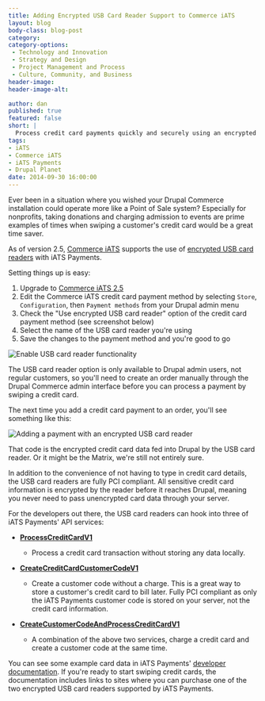 ```yaml
---
title: Adding Encrypted USB Card Reader Support to Commerce iATS
layout: blog
body-class: blog-post
category:
category-options:
 - Technology and Innovation
 - Strategy and Design
 - Project Management and Process
 - Culture, Community, and Business
header-image:
header-image-alt:

author: dan
published: true
featured: false
short: |
  Process credit card payments quickly and securely using an encrypted USB card reader.
tags:
- iATS
- Commerce iATS
- iATS Payments
- Drupal Planet
date: 2014-09-30 16:00:00
---
```


Ever been in a situation where you wished your Drupal Commerce installation could operate more like a Point of Sale system? Especially for nonprofits, taking donations and charging admission to events are prime examples of times when swiping a customer's credit card would be a great time saver.

As of version 2.5, [Commerce iATS](https://www.drupal.org/project/commerce_iats) supports the use of [encrypted USB card readers](http://home.iatspayments.com/developers/encrypted-magnetic-stripe-readers) with iATS Payments.

Setting things up is easy:

1. Upgrade to [Commerce iATS 2.5](https://www.drupal.org/node/2345737)
2. Edit the Commerce iATS credit card payment method by selecting `Store`, `Configuration`, then `Payment methods` from your Drupal admin menu
3. Check the "Use encrypted USB card reader" option of the credit card payment method (see screenshot below)
4. Select the name of the USB card reader you're using
5. Save the changes to the payment method and you're good to go

![Enable USB card reader functionality](http://www.thinkshout.com/assets/images/blog/commerce-iats-card-reader-settings.png)

The USB card reader option is only available to Drupal admin users, not regular customers, so you'll need to create an order manually through the Drupal Commerce admin interface before you can process a payment by swiping a credit card.

The next time you add a credit card payment to an order, you'll see something like this:

![Adding a payment with an encrypted USB card reader](http://www.thinkshout.com/assets/images/blog/commerce-iats-card-reader-data.png)

That code is the encrypted credit card data fed into Drupal by the USB card reader. Or it might be the Matrix, we're still not entirely sure.

In addition to the convenience of not having to type in credit card details, the USB card readers are fully PCI compliant. All sensitive credit card information is encrypted by the reader before it reaches Drupal, meaning you never need to pass unencrypted card data through your server.

For the developers out there, the USB card readers can hook into three of iATS Payments' API services:

* **[ProcessCreditCardV1](https://www.iatspayments.com/NetGate/ProcessLink.asmx?op=ProcessCreditCardV1)**
  * Process a credit card transaction without storing any data locally.

* **[CreateCreditCardCustomerCodeV1](https://www.iatspayments.com/NetGate/CustomerLink.asmx?op=CreateCreditCardCustomerCodeV1)**
  * Create a customer code without a charge. This is a great way to store a customer's credit card to bill later. Fully PCI compliant as only the iATS Payments customer code is stored on your server, not the credit card information.

* **[CreateCustomerCodeAndProcessCreditCardV1](https://www.iatspayments.com/NetGate/ProcessLink.asmx?op=CreateCustomerCodeAndProcessCreditCardV1)**
  * A combination of the above two services, charge a credit card and create a customer code at the same time.

You can see some example card data in iATS Payments' [developer documentation](http://home.iatspayments.com/developers/encrypted-swipe/usb-devices). If you're ready to start swiping credit cards, the documentation includes links to sites where you can purchase one of the two encrypted USB card readers supported by iATS Payments.
